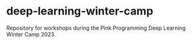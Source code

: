 # deep-learning-winter-camp
Repository for workshops during the Pink Programming Deep Learning Winter Camp 2023. 
